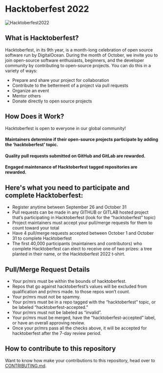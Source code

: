 # Hacktoberfest 2022
![Hacktoberfest2022](https://images.prismic.io/www-static/1cd0d641-4e0e-4ba3-8386-3125627394fa_Email+Banners-Dark.png?auto=compress,format)
## What is Hacktoberfest?
Hacktoberfest, in its 9th year, is a month-long celebration of open source software run by DigitalOcean. During the month of October, we invite you to join open-source software enthusiasts, beginners, and the developer community by contributing to open-source projects. You can do this in a variety of ways:
- Prepare and share your project for collaboration
- Contribute to the betterment of a project via pull requests
- Organize an event
- Mentor others
- Donate directly to open source projects
## How Does it Work?
Hacktoberfest is open to everyone in our global community!
#### Maintainers determine if their open-source projects participate by adding the ‘hacktoberfest’ topic.
#### Quality pull requests submitted on GitHub and GitLab are rewarded.
#### Engaged maintenance of Hacktoberfest tagged repositories are rewarded.
## Here's what you need to participate and complete Hacktoberfest:
 - Register anytime between September 26 and October 31
 - Pull requests can be made in any GITHUB or GITLAB hosted project that’s participating in Hacktoberfest (look for the “hacktoberfest” topic)
 - Project maintainers must accept your pull/merge requests for them to count toward your total
 - Have 4 pull/merge requests accepted between October 1 and October 31 to complete Hacktoberfest
 - The first 40,000 participants (maintainers and contributors) who complete Hacktoberfest can elect to receive one of two prizes: a tree planted in their name, or the Hacktoberfest 2022 t-shirt.
## Pull/Merge Request Details
 - Your pr/mrs must be within the bounds of hacktoberfest.
 - Repos that go against hacktoberfest’s values will be excluded from qualification and pr/mrs made. to those repos won’t count.
 - Your pr/mrs must not be spammy.
 - Your pr/mrs must be in a repo tagged with the “hacktoberfest” topic, or be labeled “hacktoberfest-accepted.”
 - Your pr/mrs must not be labeled as “invalid”.
 - Your pr/mrs must be merged, have the “hacktoberfest-accepted” label, or have an overall approving review.
 - Once your pr/mrs pass all the checks above, it will be accepted for hacktoberfest after the 7-day review period.
## How to contribute to this repository
Want to know how make your contributions to this repository, head over to [CONTRIBUTING.md](https://github.com/SyedZawwarAhmed/Hacktoberfest-2022/blob/main/CONTRIBUTING.md).
